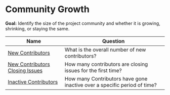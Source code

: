 # Community Growth

**Goal:** Identify the size of the project community and whether it is growing, shrinking, or staying the same.

Name | Question
--- | ---
[New Contributors](new-contributors.md) | What is the overall number of new contributors?
[New Contributors Closing Issues](new-contributor-closing-issues.md) | How many contributors are closing issues for the first time?
[Inactive Contributors](inactive-contributors.md) | How many Contributors have gone inactive over a specific period of time?
